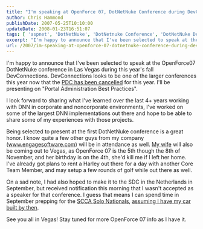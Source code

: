 ```yaml
---
title: "I'm speaking at OpenForce 07, DotNetNuke Conference during DevConnections"
author: Chris Hammond
publishDate: 2007-05-25T10:10:00
updateDate: 2008-01-23T16:51:07
tags: [ 'aspnet', 'DotNetNuke', 'DotNetnuke Conference', 'DotNetNuke Development', 'OpenForce 07' ]
excerpt: "I'm happy to announce that I've been selected to speak at the OpenForce07 DotNetNuke conference in Las Vegas during this year's fall DevConnections. DevConnections looks to be one of the larger conferences this year now that the PDC has been cancelled for this year. I'll be presenting on \"Portal Administration Best Practices\".  I look forward to sharing what I've learned over the last 4+ years working with DNN in corporate and noncorporate environments, I've worked on some of the largest DNN implementations out there and hope to be able to share some of my experiences with those projects. Being selected to present at the first DotNetNuke conference is a great honor. I know quite a few other guys from my company (www.engagesoftware.com) will be in attendance as well. My wife will also be coming out to Vegas, as OpenForce 07 is the 5th though the 8th of November, and her birthday is on the 4th, she'd kill me if I left her home. I've already got plans to rent a Harley out there for a day with another Core Team Member, and may setup a few rounds of golf while out there as well. On a sad note, I had also hoped to make it to the SDC in the Netherlands in September, but received notification this morning that I wasn't accepted as a speaker for that conference. I guess that means I can spend time in September prepping for the SCCA Solo Nationals, assuming I have my car built by then. See you all in Vegas! Stay tuned for more OpenForce 07 info as I have..."
url: /2007/im-speaking-at-openforce-07-dotnetnuke-conference-during-devconnections  # Use the generated URL with year
---
```

<P mce_keep="true">I'm happy to announce that I've been selected to speak at the OpenForce07 DotNetNuke conference in Las Vegas during this year's fall DevConnections. DevConnections looks to be one of the larger conferences this year now that the <A class="" href="https://blogs.msdn.com/pdc/archive/2007/05/24/pdc-update.aspx" target=_blank mce_href="https://blogs.msdn.com/pdc/archive/2007/05/24/pdc-update.aspx">PDC has been cancelled</A> for this year. I'll be presenting on "Portal Administration Best Practices". </P> <P mce_keep="true">I look forward to sharing what I've learned over the last 4+ years working with DNN in corporate and noncorporate environments, I've worked on some of the largest DNN implementations out there and hope to be able to share some of my experiences with those projects.</P> <P mce_keep="true">Being selected to present at the first DotNetNuke conference is a great honor. I know quite a few other guys from my company (<A href="https://www.engagesoftware.com/">www.engagesoftware.com</A>) will be in attendance as well. <A class="" href="https://www.nataliehammond.com/" target=_blank mce_href="https://www.nataliehammond.com/">My wife</A> will also be coming out to Vegas, as OpenForce 07 is the 5th though the 8th of November, and her birthday is on the 4th, she'd kill me if I left her home. I've already got plans to rent a Harley out there for a day with another Core Team Member, and may setup a few rounds of golf while out there as well.</P> <P mce_keep="true">On a sad note, I had also hoped to make it to the SDC in the Netherlands in September, but received notification this morning that I wasn't accepted as a speaker for that conference. I guess that means I can spend time in September prepping for the <A class="" title="SCCA Solo Nationals" href="https://www.scca.com/Event/Event.asp?Ref=07-solo-nats" mce_href="https://www.scca.com/Event/Event.asp?Ref=07-solo-nats">SCCA Solo Nationals</A>, <A class="" title="Datsun 240z" href="https://www.project240z.com/" mce_href="https://www.project240z.com/">assuming I have my car built by then</A>.</P> <P mce_keep="true">See you all in Vegas! Stay tuned for more OpenForce 07 info as I have it.</P>

